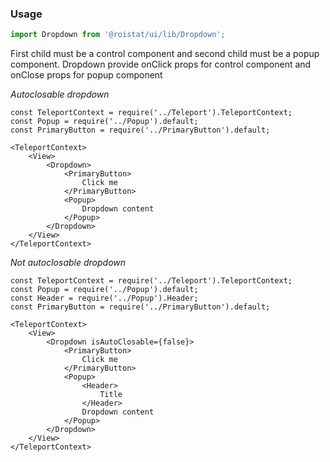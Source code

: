 ### Usage

```js
import Dropdown from '@roistat/ui/lib/Dropdown';
```

First child must be a control component and second child must be a popup component.
Dropdown provide onClick props for control component and onClose props for popup component

*Autoclosable dropdown*

    const TeleportContext = require('../Teleport').TeleportContext;
    const Popup = require('../Popup').default;
    const PrimaryButton = require('../PrimaryButton').default;
    
    <TeleportContext>
        <View>
            <Dropdown>
                <PrimaryButton>
                    Click me
                </PrimaryButton>
                <Popup>
                    Dropdown content
                </Popup>
            </Dropdown>
        </View>
    </TeleportContext>
    
*Not autoclosable dropdown*

    const TeleportContext = require('../Teleport').TeleportContext;
    const Popup = require('../Popup').default;
    const Header = require('../Popup').Header;
    const PrimaryButton = require('../PrimaryButton').default;
    
    <TeleportContext>
        <View>
            <Dropdown isAutoClosable={false}>
                <PrimaryButton>
                    Click me
                </PrimaryButton>
                <Popup>
                    <Header>
                        Title
                    </Header>
                    Dropdown content
                </Popup>
            </Dropdown>
        </View>
    </TeleportContext>
